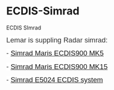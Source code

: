 # ECDIS-Simrad
ECDIS SImrad
<p><span style="font-size: 14.0pt; line-height: 115%; font-family: 'Helvetica','sans-serif'; color: #333333; background: white;">Lemar is suppling Radar simrad:</span></p>
<p><span style="font-size: 14.0pt; line-height: 115%; font-family: 'Helvetica','sans-serif'; color: #333333; background: white;">- <a href="http://lemarsg.com/index.php/our-products/ecdis/simrad/item/10-simrad-maris-ecdis900-mk5">Simrad Maris ECDIS900 MK5</a></span></p>
<p><span style="font-size: 14.0pt; line-height: 115%; font-family: 'Helvetica','sans-serif'; color: #333333; background: white;">- <a href="http://lemarsg.com/index.php/our-products/ecdis/simrad/item/9-simrad-maris-ecdis900-mk5">Simrad Maris ECDIS900 MK15</a></span></p>
<p><span style="font-size: 14.0pt; line-height: 115%; font-family: 'Helvetica','sans-serif'; color: #333333; background: white;">- <a href="http://lemarsg.com/index.php/our-products/ecdis/simrad/item/8-simrad-e5024-ecdis-system">Simrad E5024 ECDIS system</a></span></p>
